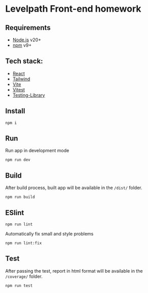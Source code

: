 # Levelpath Front-end homework

## Requirements

- [Node.js](https://nodejs.org) v20+
- [npm](https://www.npmjs.com) v9+

## Tech stack:

- [React](https://react.dev)
- [Tailwind](https://tailwindcss.com)
- [Vite](https://vitejs.dev)
- [Vitest](https://vitest.dev)
- [Testing-Library](https://testing-library.com)

## Install
```shell
npm i
```

## Run
Run app in development mode
```shell
npm run dev
```

## Build
After build process, built app will be available in the `/dist/` folder.
```shell
npm run build
```

## ESlint
```shell
npm run lint
```
Automatically fix small and style problems
```shell
npm run lint:fix
```

## Test
After passing the test, report in html format will be available in the `/coverage/` folder.
```shell
npm run test
```
